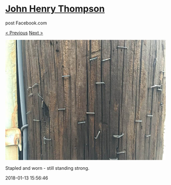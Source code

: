 # [John Henry Thompson](../README.md)
post Facebook.com

[< Previous](2018-01-13-1.md) [Next >](2018-01-13-3.md)

[![](../media/2018-01-13/Timeline-Photos-Stapled-and-worn-still-standing-strong.jpg)](../README.md)

Stapled and worn - still standing strong.

2018-01-13 15:56:46